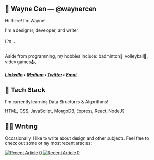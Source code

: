 ## 👋 Wayne Cen — @waynercen
Hi there! I'm Wayne! 

I'm a designer, developer, and writer.
###### I'm ...

Aside from programming, my hobbies include: badminton🏸, volleyball🏐, video games🕹️,  

##### <b>[LinkedIn](https://www.linkedin.com/in/waynercen/)</b> • <b>[Medium](https://medium.com/@wayne.cen)</b> • [Twitter](https://twitter.com/cenwayner) • <b>[Email](mailto:wayne.cen@gmail.com)</b>

## 🍔 Tech Stack
I'm currently learning Data Structures & Algorithms!

HTML,
CSS,
JavaScript,
MongoDB,
Express,
React,
NodeJS


## ✍🏻 Writing
Occasionally, I like to write about design and other subjects. Feel free to check out some of my most recent articles:

<a target="_blank" href="https://github-readme-medium-recent-article.vercel.app/medium/@wayne.cen/0"><img src="https://github-readme-medium-recent-article.vercel.app/medium/@wayne.cen/0" alt="Recent Article 0">
<a target="_blank" href="https://github-readme-medium-recent-article.vercel.app/medium/@wayne.cen/0"><img src="https://github-readme-medium-recent-article.vercel.app/medium/@wayne.cen/1" alt="Recent Article 0">
